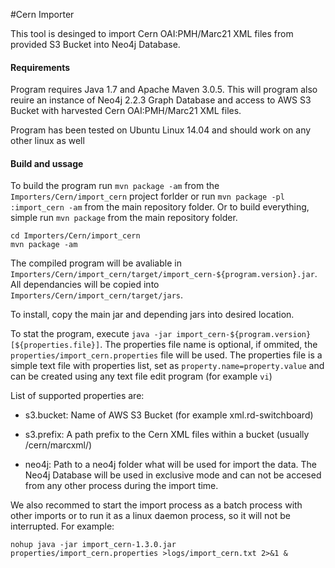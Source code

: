 #Cern Importer

This tool is desinged to import Cern OAI:PMH/Marc21 XML files from provided S3 Bucket into Neo4j Database.

#### Requirements

Program requires Java 1.7 and Apache Maven 3.0.5. This will program also reuire an instance of Neo4j 2.2.3 Graph Database and access to AWS S3 Bucket with harvested Cern OAI:PMH/Marc21 XML files.

Program has been tested on Ubuntu Linux 14.04 and should work on any other linux as well

#### Build and ussage

To build the program run `mvn package -am` from the `Importers/Cern/import_cern` project forlder 
or run `mvn package -pl :import_cern -am` from the main repository folder. Or to build everything,
simple run `mvn package` from the main repository folder.

```
cd Importers/Cern/import_cern
mvn package -am
```

The compiled program will be avaliable in `Importers/Cern/import_cern/target/import_cern-${program.version}.jar`. 
All dependancies will be copied into `Importers/Cern/import_cern/target/jars`. 

To install, copy the main jar and depending jars into desired location.

To stat the program, execute `java -jar import_cern-${program.version} [${properties.file}]`. The properties file name
is optional, if ommited, the `properties/import_cern.properties` file will be used. The properties file is a simple text 
file with properties list, set as `property.name=property.value` and can be created using any text file edit program 
(for example `vi`)

List of supported properties are: 

* s3.bucket: Name of AWS S3 Bucket (for example xml.rd-switchboard)

* s3.prefix: A path prefix to the Cern XML files within a bucket (usually /cern/marcxml/)

* neo4j: Path to a neo4j folder what will be used for import the data. The Neo4j Database will be used in exclusive mode and can not be 
accesed from any other process during the import time.

We also recommed to start the import process as a batch process with other imports or to run it as a linux daemon process, so it will not 
be interrupted. For example:

```
nohup java -jar import_cern-1.3.0.jar properties/import_cern.properties >logs/import_cern.txt 2>&1 &
```



